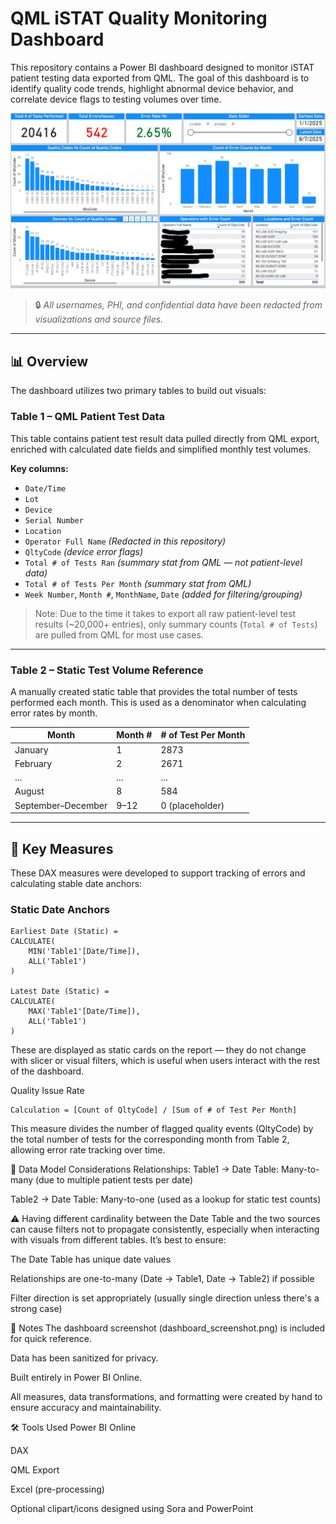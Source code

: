 # QML iSTAT Quality Monitoring Dashboard

This repository contains a Power BI dashboard designed to monitor iSTAT patient testing data exported from QML. The goal of this dashboard is to identify quality code trends, highlight abnormal device behavior, and correlate device flags to testing volumes over time.

![Dashboard_Screenshot](https://github.com/khangsheng1/MT-Work/blob/main/POC/iSTAT_Quality_Error_Study/iSTAT%20Quality%20Error%20Dashboard%20IMG.png)

> 🔒 *All usernames, PHI, and confidential data have been redacted from visualizations and source files.*

---

## 📊 Overview

The dashboard utilizes two primary tables to build out visuals:

### **Table 1** – QML Patient Test Data
This table contains patient test result data pulled directly from QML export, enriched with calculated date fields and simplified monthly test volumes.

**Key columns:**
- `Date/Time`
- `Lot`
- `Device`
- `Serial Number`
- `Location`
- `Operator Full Name` *(Redacted in this repository)*
- `QltyCode` *(device error flags)*
- `Total # of Tests Ran` *(summary stat from QML — not patient-level data)*
- `Total # of Tests Per Month` *(summary stat from QML)*
- `Week Number`, `Month #`, `MonthName`, `Date` *(added for filtering/grouping)*

> Note: Due to the time it takes to export all raw patient-level test results (~20,000+ entries), only summary counts (`Total # of Tests`) are pulled from QML for most use cases.

---

### **Table 2** – Static Test Volume Reference
A manually created static table that provides the total number of tests performed each month. This is used as a denominator when calculating error rates by month.

| Month              | Month # | # of Test Per Month |
| ------------------ | ------- | ------------------- |
| January            | 1       | 2873                |
| February           | 2       | 2671                |
| ...                | ...     | ...                 |
| August             | 8       | 584                 |
| September–December | 9–12    | 0 (placeholder)     |

---

## 🧮 Key Measures

These DAX measures were developed to support tracking of errors and calculating stable date anchors:

### **Static Date Anchors**
```DAX
Earliest Date (Static) = 
CALCULATE(
    MIN('Table1'[Date/Time]),
    ALL('Table1')
)

Latest Date (Static) = 
CALCULATE(
    MAX('Table1'[Date/Time]),
    ALL('Table1')
)
```

These are displayed as static cards on the report — they do not change with slicer or visual filters, which is useful when users interact with the rest of the dashboard.

Quality Issue Rate
```
Calculation = [Count of QltyCode] / [Sum of # of Test Per Month]
```
This measure divides the number of flagged quality events (QltyCode) by the total number of tests for the corresponding month from Table 2, allowing error rate tracking over time.

🔗 Data Model Considerations
Relationships:
Table1 → Date Table: Many-to-many (due to multiple patient tests per date)

Table2 → Date Table: Many-to-one (used as a lookup for static test counts)

⚠️ Having different cardinality between the Date Table and the two sources can cause filters not to propagate consistently, especially when interacting with visuals from different tables. It’s best to ensure:

The Date Table has unique date values

Relationships are one-to-many (Date → Table1, Date → Table2) if possible

Filter direction is set appropriately (usually single direction unless there's a strong case)

📌 Notes
The dashboard screenshot (dashboard_screenshot.png) is included for quick reference.

Data has been sanitized for privacy.

Built entirely in Power BI Online.

All measures, data transformations, and formatting were created by hand to ensure accuracy and maintainability.

🛠 Tools Used
Power BI Online

DAX

QML Export

Excel (pre-processing)

Optional clipart/icons designed using Sora and PowerPoint
